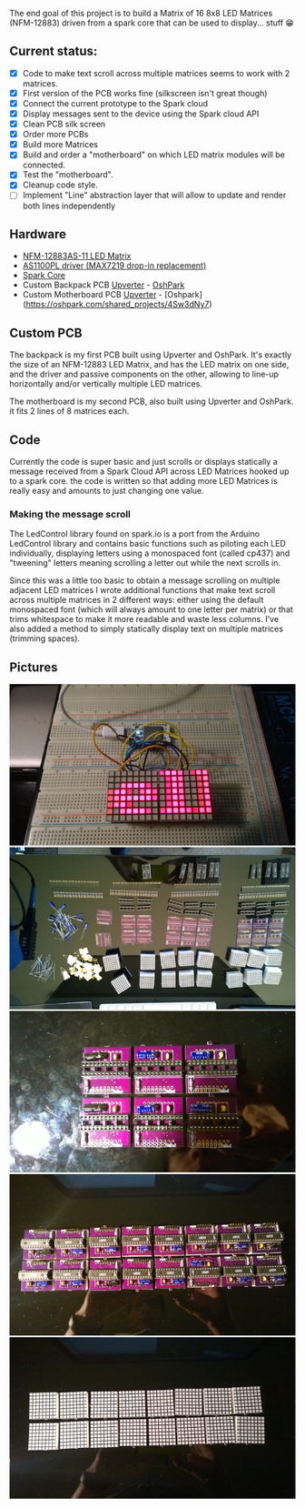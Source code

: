 The end goal of this project is to build a Matrix of 16 8x8 LED Matrices (NFM-12883) driven from a spark core that can be used to display... stuff :grin:

## Current status:
- [x] Code to make text scroll across multiple matrices seems to work with 2 matrices.
- [x] First version of the PCB works fine (silkscreen isn't great though)
- [x] Connect the current prototype to the Spark cloud
- [x] Display messages sent to the device using the Spark cloud API
- [x] Clean PCB silk screen
- [x] Order more PCBs
- [x] Build more Matrices
- [x] Build and order a "motherboard" on which LED matrix modules will be connected.
- [x] Test the "motherboard".
- [x] Cleanup code style.
- [ ] Implement "Line" abstraction layer that will allow to update and render both lines independently

## Hardware
* [NFM-12883AS-11 LED Matrix](https://upverter.com/upn/b3a03be171307eb0/)
* [AS1100PL driver (MAX7219 drop-in replacement)](https://www.modmypi.com/as1100pl-led-driver)
* [Spark Core](http://www.spark.io)
* Custom Backpack PCB [Upverter](https://upverter.com/pierreca/2dc3fadd41948de2/NFM-12883-Backpack/) - [OshPark](https://oshpark.com/shared_projects/Awyc02gR)
* Custom Motherboard PCB [Upverter](https://upverter.com/pierreca/2f7e1367325db8bc/Spark-LED-Matrix-Motherboard-2/) - [Oshpark] (https://oshpark.com/shared_projects/4Sw3dNy7)

## Custom PCB
The backpack is my first PCB built using Upverter and OshPark. It's exactly the size of an NFM-12883 LED Matrix, and has the LED matrix on one side, and the driver and passive components on the other, allowing to line-up horizontally and/or vertically  multiple LED matrices.

The motherboard is my second PCB, also built using Upverter and OshPark. it fits 2 lines of 8 matrices each.

## Code
Currently the code is super basic and just scrolls or displays statically a message received from a Spark Cloud API across LED Matrices hooked up to a spark core. the code is written so that adding more LED Matrices is really easy and amounts to just changing one value.

### Making the message scroll
The LedControl library found on spark.io is a port from the Arduino LedControl library and contains basic functions such as piloting each LED individually, displaying letters using a monospaced font (called cp437) and "tweening" letters meaning scrolling a letter out while the next scrolls in.

Since this was a little too basic to obtain a message scrolling on multiple adjacent LED matrices I wrote additional functions that make text scroll across multiple matrices in 2 different ways: either using the default monospaced font (which will always amount to one letter per matrix) or that trims whitespace to make it more readable and waste less columns. I've also added a method to simply statically display text on multiple matrices (trimming spaces).

## Pictures
![Current prototype](/pictures/currentproto.jpg)
![Current prototype](/pictures/parts.jpg)
![Current prototype](/pictures/matrices_assembly.jpg)
![Current prototype](/pictures/matrices_back.jpg)
![Current prototype](/pictures/matrices_front.jpg)
